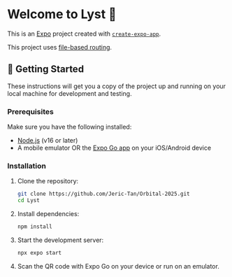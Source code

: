 # Welcome to Lyst 👋

This is an [Expo](https://expo.dev) project created with [`create-expo-app`](https://www.npmjs.com/package/create-expo-app).

This project uses [file-based routing](https://docs.expo.dev/router/introduction).


## 🚀 Getting Started

These instructions will get you a copy of the project up and running on your local machine for development and testing.

### Prerequisites

Make sure you have the following installed:

- [Node.js](https://nodejs.org/) (v16 or later)
- A mobile emulator OR the [Expo Go app](https://expo.dev/client) on your iOS/Android device

### Installation

1. Clone the repository:

   ```bash
   git clone https://github.com/Jeric-Tan/Orbital-2025.git
   cd Lyst
   ```

2. Install dependencies:

   ```bash
   npm install
   ```

3. Start the development server:

   ```bash
   npx expo start
   ```

4. Scan the QR code with Expo Go on your device or run on an emulator.





